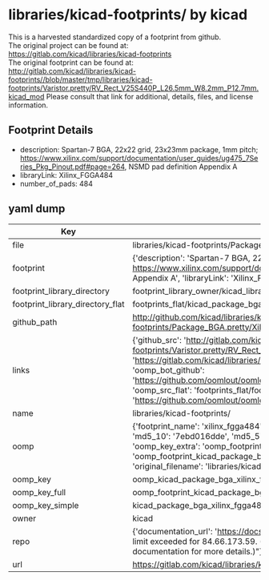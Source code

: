 # libraries/kicad-footprints/ by kicad  
This is a harvested standardized copy of a footprint from github.  
The original project can be found at:  
https://gitlab.com/kicad/libraries/kicad-footprints  
The original footprint can be found at:
http://gitlab.com/kicad/libraries/kicad-footprints//blob/master/tmp/libraries/kicad-footprints/Varistor.pretty/RV_Rect_V25S440P_L26.5mm_W8.2mm_P12.7mm.kicad_mod
Please consult that link for additional, details, files, and license information.  
## Footprint Details
* description: Spartan-7 BGA, 22x22 grid, 23x23mm package, 1mm pitch; https://www.xilinx.com/support/documentation/user_guides/ug475_7Series_Pkg_Pinout.pdf#page=264, NSMD pad definition Appendix A  
* libraryLink: Xilinx_FGGA484  
* number_of_pads: 484  
## yaml dump  
| Key | Value |  
| --- | --- |  
| file | libraries/kicad-footprints/Package_BGA.pretty/Xilinx_FGGA484.kicad_mod |  
| footprint | {'description': 'Spartan-7 BGA, 22x22 grid, 23x23mm package, 1mm pitch; https://www.xilinx.com/support/documentation/user_guides/ug475_7Series_Pkg_Pinout.pdf#page=264, NSMD pad definition Appendix A', 'libraryLink': 'Xilinx_FGGA484', 'number_of_pads': 484} |  
| footprint_library_directory | footprint_library_owner/kicad_libraries/kicad-footprints/ |  
| footprint_library_directory_flat | footprints_flat/kicad_package_bga_xilinx_fgga484/working |  
| github_path | http://github.com/kicad/libraries/kicad-footprints//blob/master/tmp/libraries/kicad-footprints/Package_BGA.pretty/Xilinx_FGGA484.kicad_mod |  
| links | {'github_src': 'http://gitlab.com/kicad/libraries/kicad-footprints//blob/master/tmp/libraries/kicad-footprints/Varistor.pretty/RV_Rect_V25S440P_L26.5mm_W8.2mm_P12.7mm.kicad_mod', 'github_src_repo': 'https://gitlab.com/kicad/libraries/kicad-footprints', 'oomp_bot': 'footprints/kicad_package_bga_xilinx_fgga484/working', 'oomp_bot_github': 'https://github.com/oomlout/oomlout_oomp_footprint_bot/tree/main/footprints/kicad_package_bga_xilinx_fgga484/working', 'oomp_src_flat': 'footprints_flat/footprints_flat/kicad_package_bga_xilinx_fgga484/working', 'oomp_src_flat_github': 'https://github.com/oomlout/oomlout_oomp_footprint_src/tree/main/footprints_flat/kicad_package_bga_xilinx_fgga484/working'} |  
| name | libraries/kicad-footprints/ |  
| oomp | {'footprint_name': 'xilinx_fgga484', 'library_name': 'package_bga', 'md5': '7ebd016ddea437902441434272a3973d', 'md5_10': '7ebd016dde', 'md5_5': '7ebd0', 'md5_6': '7ebd01', 'oomp_key': 'oomp_kicad_package_bga_xilinx_fgga484', 'oomp_key_extra': 'oomp_footprint_kicad_package_bga_xilinx_fgga484', 'oomp_key_full': 'oomp_footprint_kicad_package_bga_xilinx_fgga484_7ebd01', 'oomp_key_simple': 'kicad_package_bga_xilinx_fgga484', 'original_filename': 'libraries/kicad-footprints/Package_BGA.pretty/Xilinx_FGGA484.kicad_mod', 'owner_name': 'kicad'} |  
| oomp_key | oomp_kicad_package_bga_xilinx_fgga484 |  
| oomp_key_full | oomp_footprint_kicad_package_bga_xilinx_fgga484 |  
| oomp_key_simple | kicad_package_bga_xilinx_fgga484 |  
| owner | kicad |  
| repo | {'documentation_url': 'https://docs.github.com/rest/overview/resources-in-the-rest-api#rate-limiting', 'message': "API rate limit exceeded for 84.66.173.59. (But here's the good news: Authenticated requests get a higher rate limit. Check out the documentation for more details.)"} |  
| url | https://gitlab.com/kicad/libraries/kicad-footprints |  

